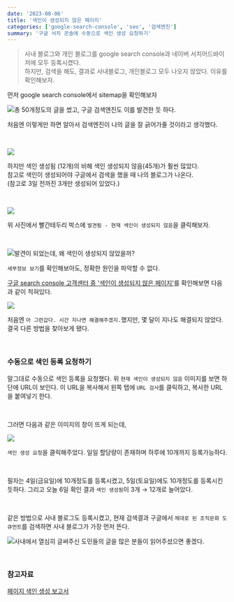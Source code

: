 ```yaml
---
date: '2023-08-06'
title: '색인이 생성되지 않은 페이지'
categories: ['google-search-console', 'seo', '검색엔진']
summary: '구글 서치 콘솔에 수동으로 색인 생성 요청하기'
---
```


> 사내 블로그와 개인 블로그를 google search console과 네이버 서치어드바이저에 모두 등록시켰다.  
> 하지만, 검색을 해도, 결과로 사내블로그, 개인블로그 모두 나오지 않았다.
> 이유를 확인해보자.

먼저 google search console에서 sitemap을 확인해보자

![총 50개정도의 글을 썼고, 구글 검색엔진도 이를 발견한 듯 하다.](./google-search-console-1.png)

처음엔 이렇게만 하면 알아서 검색엔진이 나의 글을 잘 긁어가줄 것이라고 생각했다.

<br>

![](./google-search-console-2.png)

하지만 색인 생성됨 (12개)의 비해 색인 생성되지 않음(45개)가 훨씬 많았다.  
참고로 색인이 생성되어야 구글에서 검색을 했을 때 나의 블로그가 나온다.  
(참고로 3일 전까진 3개만 생성되어 있었다.)

<br>

![](./google-search-console-3.png)

위 사진에서 빨간테두리 박스에 `발견됨 - 현재 색인이 생성되지 않음`을 클릭해보자.

<br>

![발견이 되었는데, 왜 색인이 생성되지 않았을까?](./google-search-console-4.png)

`세부정보 보기`를 확인해보아도, 정확한 원인을 파악할 수 없다.

[구글 search console 고객센터 중 '색인이 생성되지 않은 페이지']()를 확인해보면 다음과 같이 적혀있다.

![](./google-search-console-5.png)

처음엔 `아 그런갑다. 시간 지나면 해결해주겠지.`했지만, 몇 달이 지나도 해결되지 않았다. 결국 다른 방법을 찾아보게 됐다.

<br>

### 수동으로 색인 등록 요청하기

말그대로 수동으로 색인 등록을 요청했다.
위 `현재 색인이 생성되지 않음` 이미지를 보면 하단에 URL이 보인다.
이 URL을 복사해서 왼쪽 탭에 `URL 검사`를 클릭하고, 복사한 URL을 붙여넣기 한다.

<br>

그러면 다음과 같은 이미지의 창이 뜨게 되는데,

![](./google-search-console-6.png)

`색인 생성 요청`을 클릭해주었다.
일일 할당량이 존재하며 하루에 10개까지 등록가능하다.

<br>

필자는 4일(금요일)에 10개정도를 등록시켰고, 5일(토요일)에도 10개정도를 등록시킨 듯하다. 그리고 오늘 6일 확인 결과 `색인 생성됨`이 3개 → 12개로 늘어았다.

<br>

같은 방법으로 사내 블로그도 등록시켰고, 현재 검색결과 구글에서 `제대로 된 조직문화 도큐먼트`를 검색하면 사내 블로그가 가장 먼저 뜬다.

![사내에서 열심히 글써주신 도민들의 글을 많은 분들이 읽어주셨으면 좋겠다.](./search-result-blog.png)

<br>

### 참고자료

[페이지 색인 생성 보고서](https://support.google.com/webmasters/answer/7440203#discovered__unclear_status&zippy=%2C%EB%B9%84%EC%A0%84%EB%AC%B8%EA%B0%80-%EC%82%AC%EC%9A%A9-%EA%B0%80%EC%9D%B4%EB%93%9C)
